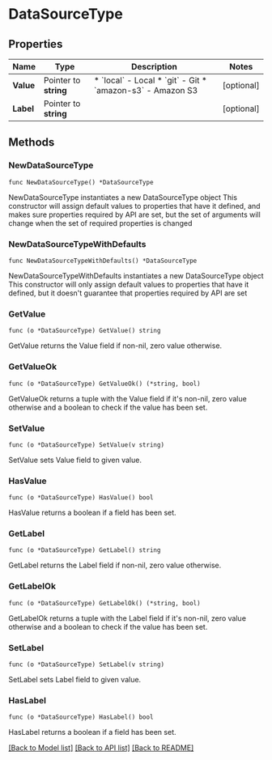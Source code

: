 # DataSourceType

## Properties

Name | Type | Description | Notes
------------ | ------------- | ------------- | -------------
**Value** | Pointer to **string** | * &#x60;local&#x60; - Local * &#x60;git&#x60; - Git * &#x60;amazon-s3&#x60; - Amazon S3 | [optional] 
**Label** | Pointer to **string** |  | [optional] 

## Methods

### NewDataSourceType

`func NewDataSourceType() *DataSourceType`

NewDataSourceType instantiates a new DataSourceType object
This constructor will assign default values to properties that have it defined,
and makes sure properties required by API are set, but the set of arguments
will change when the set of required properties is changed

### NewDataSourceTypeWithDefaults

`func NewDataSourceTypeWithDefaults() *DataSourceType`

NewDataSourceTypeWithDefaults instantiates a new DataSourceType object
This constructor will only assign default values to properties that have it defined,
but it doesn't guarantee that properties required by API are set

### GetValue

`func (o *DataSourceType) GetValue() string`

GetValue returns the Value field if non-nil, zero value otherwise.

### GetValueOk

`func (o *DataSourceType) GetValueOk() (*string, bool)`

GetValueOk returns a tuple with the Value field if it's non-nil, zero value otherwise
and a boolean to check if the value has been set.

### SetValue

`func (o *DataSourceType) SetValue(v string)`

SetValue sets Value field to given value.

### HasValue

`func (o *DataSourceType) HasValue() bool`

HasValue returns a boolean if a field has been set.

### GetLabel

`func (o *DataSourceType) GetLabel() string`

GetLabel returns the Label field if non-nil, zero value otherwise.

### GetLabelOk

`func (o *DataSourceType) GetLabelOk() (*string, bool)`

GetLabelOk returns a tuple with the Label field if it's non-nil, zero value otherwise
and a boolean to check if the value has been set.

### SetLabel

`func (o *DataSourceType) SetLabel(v string)`

SetLabel sets Label field to given value.

### HasLabel

`func (o *DataSourceType) HasLabel() bool`

HasLabel returns a boolean if a field has been set.


[[Back to Model list]](../README.md#documentation-for-models) [[Back to API list]](../README.md#documentation-for-api-endpoints) [[Back to README]](../README.md)


